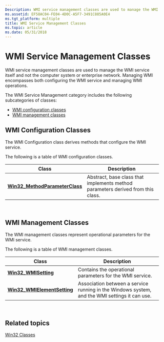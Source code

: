```yaml
---
Description: WMI service management classes are used to manage the WMI service itself and not the computer system or enterprise network. Managing WMI encompasses both configuring the WMI service and managing WMI operations.
ms.assetid: EF58AC04-FE04-4D0C-A5F7-3491C885A0E4
ms.tgt_platform: multiple
title: WMI Service Management Classes
ms.topic: article
ms.date: 05/31/2018
---
```


# WMI Service Management Classes

WMI service management classes are used to manage the WMI service itself and not the computer system or enterprise network. Managing WMI encompasses both configuring the WMI service and managing WMI operations.

The WMI Service Management category includes the following subcategories of classes:

-   [WMI configuration classes](#wmi-configuration-classes)
-   [WMI management classes](#wmi-management-classes)

## WMI Configuration Classes

The WMI Configuration class derives methods that configure the WMI service.

The following is a table of WMI configuration classes.



| Class                                                             | Description                                                                     |
|-------------------------------------------------------------------|---------------------------------------------------------------------------------|
| [**Win32\_MethodParameterClass**](win32-methodparameterclass.md) | Abstract, base class that implements method parameters derived from this class. |



 

## WMI Management Classes

The WMI management classes represent operational parameters for the WMI service.

The following is a table of WMI management classes.



| Class                                                       | Description                                                                                   |
|-------------------------------------------------------------|-----------------------------------------------------------------------------------------------|
| [**Win32\_WMISetting**](win32-wmisetting.md)               | Contains the operational parameters for the WMI service.                                      |
| [**Win32\_WMIElementSetting**](win32-wmielementsetting.md) | Association between a service running in the Windows system, and the WMI settings it can use. |



 

## Related topics

<dl> <dt>

[Win32 Classes](./win32-provider.md)
</dt> </dl>

 

 